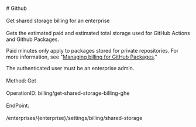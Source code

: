 <br>#     Github</br>
<br>Get shared storage billing for an enterprise</br>
<br>Gets the estimated paid and estimated total storage used for GitHub Actions and Github Packages.

Paid minutes only apply to packages stored for private repositories. For more information, see "[Managing billing for GitHub Packages](https://help.github.com/github/setting-up-and-managing-billing-and-payments-on-github/managing-billing-for-github-packages)."

The authenticated user must be an enterprise admin.</br>
<br>Method: Get</br>
<br>OperationID: billing/get-shared-storage-billing-ghe</br>
<br>EndPoint:</br>
<br>/enterprises/{enterprise}/settings/billing/shared-storage</br>
